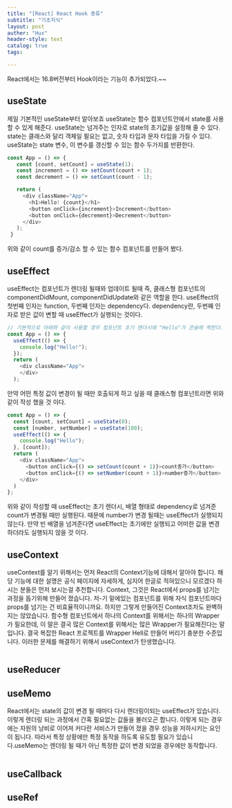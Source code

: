 ```yaml
---
title: "[React] React Hook 종류"
subtitle: "기초지식"
layout: post
auther: "Hux"
header-style: text
catalog: true
tags:

---
```


React에서는 16.8버전부터 Hook이라는 기능이 추가되었다.~~


useState
---
제일 기본적인 useState부터 알아보죠
useState는 함수 컴포넌트안에서 state를 사용할 수 있게 해준다.
useState는 넘겨주는 인자로 state의 초기값을 설정해 줄 수 있다.
state는 클래스와 달리 객체일 필요는 없고, 숫자 타입과 문자 타입을 가질 수 있다.
useState는 state 변수, 이 변수를 갱신할 수 있는 함수 두가지를 반환한다.
```js
const App = () => {
   const [count, setCount] = useState(1);
   const increment = () => setCount(count + 1);
   const decrement = () => setCount(count - 1);

   return (
     <div className="App">
       <h1>Hello! {count}</h1>
       <button onClick={increment}>Increment</button>
       <button onClick={decrement}>Decrement</button>
     </div>
   );
 }
```
위와 같이 count를 증가/감소 할 수 있는 함수 컴포넌트를 만들어 봤다.


useEffect
---
useEffect는 컴포넌트가 렌더링 될때와 업데이트 될때
즉, 클래스형 컴포넌트의 componentDidMount, componentDidUpdate와 같은 역할을 한다.
useEffect의 첫번째 인자는 function, 두번째 인자는 dependency다.
dependency란, 두번째 인자로 받은 값이 변할 때 useEffect가 실행되는 것이다.

```js
// 기본적으로 아래와 같이 사용할 경우 컴포넌트 초기 렌더시에 "Hello"가 콘솔에 찍힌다.
const App = () => {
  useEffect(() => {
    console.log("Hello!");
  });
  return (
    <div className="App">
    </div>
  );
```
만약 어떤 특정 값이 변경이 될 때만 호출되게 하고 싶을 때 클래스형 컴포넌트라면 위와 같이 작성 했을 것 이다.
```js
const App = () => {
  const [count, setCount] = useState(0);
  const [number, setNumber] = useState(100);
  useEffect(() => {
    console.log("Hello");
  }, [count]);
  return (
    <div className="App">
      <button onClick={() => setCount(count + 1)}>count증가</button>
      <button onClick={() => setNumber(count + 1)}>number증가</button>
    </div>
  )
};
```
위와 같이 작성할 때 useEffect는 초기 렌더시, 배열 형태로 dependency로 넘겨준 count가 변경될 때만 실행된다.
때문에 number가 변경 될때는 useEffect가 실행되지 않는다. 만약 빈 배열을 넘겨준다면 useEffect는 초기에만 실행되고 어떠한 값을 변경 하더라도 실행되지 않을 것 이다.

useContext
---
useContext를 알기 위해서는 먼저 React의 Context기능에 대해서 알아야 합니다. 해당 기능에 대한 설명은 공식 페이지에 자세하게, 심지어 한글로 적혀있으니 모르겠다 하시는 분들은 먼저 보시는걸 추천합니다. Context, 그것은 React에서 props를 넘기는 과정을 돕기위해 만들어 졌습니다. 저-기 밑에있는 컴포넌트를 위해 자식 컴포넌트마다 props를 넘기는 건 비효율적이니까요. 하지만 그렇게 만들어진 Context조차도 완벽하지는 않았습니다. 함수형 컴포넌트에서 하나의 Context를 위해서는 하나의 Wrapper가 필요한데, 이 말은 결국 많은 Context를 위해서는 많은 Wrapper가 필요해진다는 말입니다. 결국 복잡한 React 프로젝트를 Wrapper Hell로 만들어 버리기 충분한 수준입니다. 이러한 문제를 해결하기 위해서 useContext가 탄생했습니다.

```js

```


useReducer
---

useMemo
---

React에서는 state의 값이 변경 될 때마다 다시 렌더링이되는 useEffect가 있습니다. 이렇게 렌더링 되는 과정에서 간혹 필요없는 값들을 불러오곤 합니다. 이렇게 되는 경우에는 자원의 낭비로 이어져 커다란 서비스가 만들어 졌을 경우 성능을 저하시키는 요인이 됩니다. 따라서 특정 상황에만 특정 동작을 하도록 유도할 필요가 있습니다.useMemo는 렌더링 될 때가 아닌 특정한 값이 변경 되었을 경우에만 동작합니다.
```js

```

useCallback
---

useRef
---
